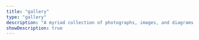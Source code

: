 ```yaml
---
title: "gallery"
type: "gallery"
description: "A myriad collection of photographs, images, and diagrams."
showDescription: true
---
```

